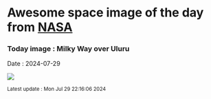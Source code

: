 
# Awesome space image of the day from [NASA](https://api.nasa.gov/)

### Today image : Milky Way over Uluru
Date : 2024-07-29

![](https://apod.nasa.gov/apod/image/2407/UluruMilkyWay_Inwood_960.jpg)

<small>Latest update : Mon Jul 29 22:16:06 2024</small>
        
